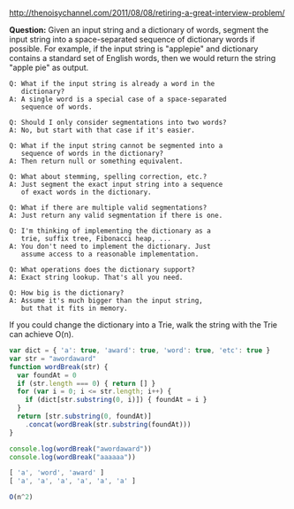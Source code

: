 http://thenoisychannel.com/2011/08/08/retiring-a-great-interview-problem/

__Question:__ Given an input string and a dictionary of words,
segment the input string into a space-separated
sequence of dictionary words if possible. For
example, if the input string is "applepie" and
dictionary contains a standard set of English words,
then we would return the string "apple pie" as output.

```
Q: What if the input string is already a word in the
   dictionary?
A: A single word is a special case of a space-separated
   sequence of words.

Q: Should I only consider segmentations into two words?
A: No, but start with that case if it's easier.

Q: What if the input string cannot be segmented into a
   sequence of words in the dictionary?
A: Then return null or something equivalent.

Q: What about stemming, spelling correction, etc.?
A: Just segment the exact input string into a sequence
   of exact words in the dictionary.

Q: What if there are multiple valid segmentations?
A: Just return any valid segmentation if there is one.

Q: I'm thinking of implementing the dictionary as a
   trie, suffix tree, Fibonacci heap, ...
A: You don't need to implement the dictionary. Just
   assume access to a reasonable implementation.

Q: What operations does the dictionary support?
A: Exact string lookup. That's all you need.

Q: How big is the dictionary?
A: Assume it's much bigger than the input string,
   but that it fits in memory.
```

If you could change the dictionary into a Trie, walk the string with the Trie can achieve O(n).

```javascript
var dict = { 'a': true, 'award': true, 'word': true, 'etc': true }
var str = "awordaward"
function wordBreak(str) {
  var foundAt = 0
  if (str.length === 0) { return [] }
  for (var i = 0; i <= str.length; i++) {
    if (dict[str.substring(0, i)]) { foundAt = i }
  }
  return [str.substring(0, foundAt)]
    .concat(wordBreak(str.substring(foundAt)))
}

console.log(wordBreak("awordaward"))
console.log(wordBreak("aaaaaa"))

[ 'a', 'word', 'award' ]
[ 'a', 'a', 'a', 'a', 'a', 'a' ]

O(n^2)
```

